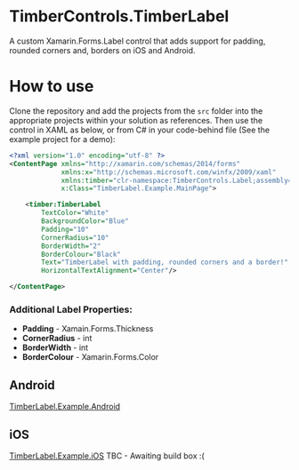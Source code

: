 #  TimberControls.TimberLabel
A custom Xamarin.Forms.Label control that adds support for padding, rounded corners and, borders on iOS and Android.

# How to use
Clone the repository and add the projects from the `src` folder into the appropriate projects within your solution as references. Then use the control in XAML as below, or from C# in your code-behind file (See the example project for a demo):
``` xml
<?xml version="1.0" encoding="utf-8" ?>
<ContentPage xmlns="http://xamarin.com/schemas/2014/forms"
             xmlns:x="http://schemas.microsoft.com/winfx/2009/xaml"
             xmlns:timber="clr-namespace:TimberControls.Label;assembly=TimberControls.TimberLabel"
             x:Class="TimberLabel.Example.MainPage">

    <timber:TimberLabel
        TextColor="White"
        BackgroundColor="Blue"
        Padding="10"
        CornerRadius="10"
        BorderWidth="2"
        BorderColour="Black"
        Text="TimberLabel with padding, rounded corners and a border!"
        HorizontalTextAlignment="Center"/>

</ContentPage>
```

### Additional Label Properties:
* **Padding** - Xamain.Forms.Thickness
* **CornerRadius** - int
* **BorderWidth** - int
* **BorderColour** - Xamarin.Forms.Color

## Android
[TimberLabel.Example.Android](/Screenshots/android.png)

## iOS
[TimberLabel.Example.iOS]() TBC - Awaiting build box :(